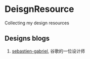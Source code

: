 # DeisgnResource
Collecting my design resources

## Designs blogs
1. [sebastien-gabriel](http://sebastien-gabriel.com/), 谷歌的一位设计师
